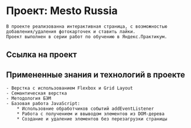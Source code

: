 # Проект: Mesto Russia

    В проекте реализованна интерактивная страница, с возможностью
    добавления/удаления фотокарточек и ставить лайки.   
    Проект выполнен в серии работ по обучению в Яндекс.Практикум.

## Ссылка на проект


## Примененные знания и технологий в проекте

    - Верстка с использованием Flexbox и Grid Layout
    - Семантическая верстка
    - Методология БЭМ
    - Базовая работа JavaScript:
        * Использовние обработчиков событий addEventListener
        * Работа с получением и ввыводом элементов из DOM-дерева
        * Создание и удаление элементов без перезагрузки страницы
